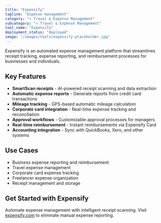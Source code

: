 ```yaml
---
title: "Expensify"
tagline: "Expense management"
category: "✈️ Travel & Expense Management"
subcategory: "✈️ Travel & Expense Management"
tool_name: "Expensify"
deployment_status: "deployed"
image: "/images/tools/expensify-placeholder.jpg"
---
```

Expensify is an automated expense management platform that streamlines receipt tracking, expense reporting, and reimbursement processes for businesses and individuals.

## Key Features

- **SmartScan receipts** - AI-powered receipt scanning and data extraction
- **Automatic expense reports** - Generate reports from credit card transactions
- **Mileage tracking** - GPS-based automatic mileage calculation
- **Corporate card integration** - Real-time expense tracking and reconciliation
- **Approval workflows** - Customizable approval processes for managers
- **Real-time reimbursement** - Instant reimbursements via Expensify Card
- **Accounting integration** - Sync with QuickBooks, Xero, and other systems

## Use Cases

- Business expense reporting and reimbursement
- Travel expense management
- Corporate card expense tracking
- Freelancer expense organization
- Receipt management and storage

## Get Started with Expensify

Automate expense management with intelligent receipt scanning. Visit [expensify.com](https://www.expensify.com) to eliminate manual expense reporting.
